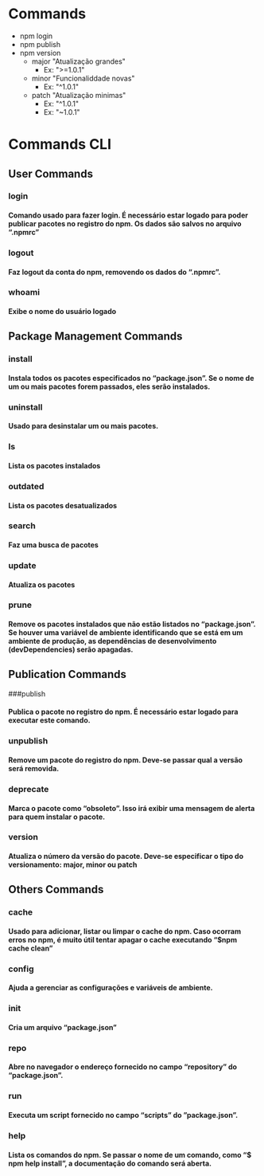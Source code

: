 
# Commands
* npm login
* npm publish
* npm version
    * major "Atualização grandes"
        * Ex: ">=1.0.1"
    * minor "Funcionaliddade novas"
        * Ex: "^1.0.1"
    * patch "Atualização minimas"
        * Ex: "^1.0.1"
        * Ex: "~1.0.1"

# Commands CLI

## User Commands

### login

#### Comando usado para fazer login. É necessário estar logado para poder publicar pacotes no registro do npm. Os dados são salvos no arquivo “.npmrc”

### logout

#### Faz logout da conta do npm, removendo os dados do “.npmrc”.

### whoami

#### Exibe o nome do usuário logado

## Package Management Commands

### install

#### Instala todos os pacotes especificados no “package.json”. Se o nome de um ou mais pacotes forem passados, eles serão instalados.

### uninstall

#### Usado para desinstalar um ou mais pacotes.

### ls

#### Lista os pacotes instalados

### outdated

#### Lista os pacotes desatualizados

### search

#### Faz uma busca de pacotes

### update

#### Atualiza os pacotes

### prune

#### Remove os pacotes instalados que não estão listados no “package.json”. Se houver uma variável de ambiente identificando que se está em um ambiente de produção, as dependências de desenvolvimento (devDependencies) serão apagadas.

## Publication Commands

###publish

#### Publica o pacote no registro do npm. É necessário estar logado para executar este comando.

### unpublish

#### Remove um pacote do registro do npm. Deve-se passar qual a versão será removida.

### deprecate

#### Marca o pacote como “obsoleto”. Isso irá exibir uma mensagem de alerta para quem instalar o pacote.

### version

#### Atualiza o número da versão do pacote. Deve-se especificar o tipo do versionamento: major, minor ou patch

## Others Commands

### cache

#### Usado para adicionar, listar ou limpar o cache do npm. Caso ocorram erros no npm, é muito útil tentar apagar o cache executando “$npm cache clean”

### config

#### Ajuda a gerenciar as configurações e variáveis de ambiente.

### init

#### Cria um arquivo “package.json”

### repo

#### Abre no navegador o endereço fornecido no campo “repository” do “package.json”.

### run

#### Executa um script fornecido no campo “scripts” do ”package.json”.

### help

#### Lista os comandos do npm. Se passar o nome de um comando, como “$ npm help install”, a documentação do comando será aberta.